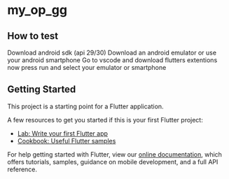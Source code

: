 # my_op_gg

## How to test

Download android sdk (api 29/30)
Download an android emulator or use your android smartphone
Go to vscode and download flutters extentions
now press run and select your emulator or smartphone

## Getting Started

This project is a starting point for a Flutter application.

A few resources to get you started if this is your first Flutter project:

- [Lab: Write your first Flutter app](https://flutter.dev/docs/get-started/codelab)
- [Cookbook: Useful Flutter samples](https://flutter.dev/docs/cookbook)

For help getting started with Flutter, view our
[online documentation](https://flutter.dev/docs), which offers tutorials,
samples, guidance on mobile development, and a full API reference.
